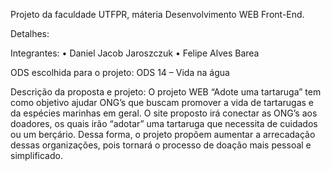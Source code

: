 Projeto da faculdade UTFPR, máteria Desenvolvimento WEB Front-End.

Detalhes:

Integrantes:
• Daniel Jacob Jaroszczuk
• Felipe Alves Barea

ODS escolhida para o projeto: ODS 14 – Vida na água

Descrição da proposta e projeto: O projeto WEB “Adote uma tartaruga” tem
como objetivo ajudar ONG’s que buscam promover a vida de tartarugas e da
espécies marinhas em geral. O site proposto irá conectar as ONG’s aos doadores, os quais
irão “adotar” uma tartaruga que necessita de cuidados ou um berçário.
Dessa forma, o projeto propõem aumentar a arrecadação dessas organizações,
pois tornará o processo de doação mais pessoal e simplificado.
